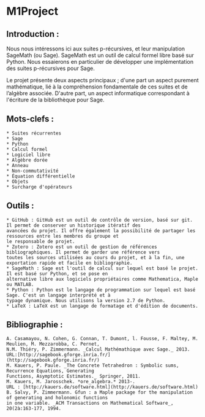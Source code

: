 # M1Project

## Introduction : 
Nous nous intéressons ici aux suites p-récursives, et leur manipulation SageMath (ou Sage). SageMath est un outil de calcul formel libre basé sur Python. Nous essaierons en particulier de développer une implémentation des suites p-récursives pour Sage.

Le projet présente deux aspects principaux ; d'une part un aspect purement mathématique, lié à la compréhension fondamentale de ces suites et de l’algèbre associée. D'autre part, un aspect informatique correspondant à l'écriture de la bibliothèque pour Sage.


## Mots-clefs :
	* Suites récurrentes
	* Sage
	* Python
	* Calcul formel
	* Logiciel libre
	* Algèbre dorée
	* Anneau
	* Non-commutativité
	* Équation différentielle
	* Objets
	* Surcharge d'opérateurs


## Outils :
	* GitHub : GitHub est un outil de contrôle de version, basé sur git. Il permet de conserver un historique itératif des
	avancées du projet. Il offre également la possibilité de partager les ressources entre les membres du groupe et 
	le responsable de projet.
	* Zotero : Zotero est un outil de gestion de références bibliographiques. Il permet de garder une référence vers 
	toutes les sources utilisées au cours du projet, et à la fin, une exportation rapide et facile en bibliographie.
	* SageMath : Sage est l'outil de calcul sur lequel est basé le projet. Il est basé sur Python, et se pose en
	alternative libre aux logiciels propriétaires comme Mathematica, Maple ou MATLAB.
	* Python : Python est le langage de programmation sur lequel est basé Sage. C'est un langage interprété et à
	typage dynamique. Nous utilisons la version 2.7 de Python.
	* LaTeX : LaTeX est un langage de formatage et d'édition de documents.

## Bibliographie :
	A. Casamayou, N. Cohen, G. Connan, T. Dumont, l. Fousse, F. Maltey, M. Meulien, M. Mezzarobba, C. Pernet,
	N.M. Thiéry, P. Zimmermann. _Calcul Mathémathique avec Sage._ 2013.
	URL:[http://sagebook.gforge.inria.fr/](http://sagebook.gforge.inria.fr/)
	M. Kauers, P. Paule. _The Concrete Tetrahedron : Symbolic sums, Recurrence Equations, Generating
	Functions, Asymptotic Estimates._ Springer, 2011.
	M. Kauers, M. Jarosschek. *ore_algebra.* 2013-. 
	URL : [http://kauers.de/software.html](http://kauers.de/software.html)
	B. Salvy, P. Zimmermann. Gfun : a Maple package for the manipulation of generating and holonomic functions
	in one variable. _ACM Transactions on Mathematical Software_, 20(2à:163-177, 1994.
